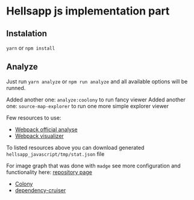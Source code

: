 # Hellsapp js implementation part

## Instalation

`yarn` or `npm install`

## Analyze

Just run `yarn analyze` or `npm run analyze` and all available options will be runned.

Added another one: `analyze:coolony` to run fancy viewer
Added another one: `source-map-explorer` to run one more simple explorer viewer

Few resources to use:

* [Webpack official analyse](https://webpack.github.io/analyse/)
* [Webpack visualizer](https://chrisbateman.github.io/webpack-visualizer/)

To listed resources above you can download generated `hellsapp_javascript/tmp/stat.json` file

For image graph that was done with `madge` see more configuration and functionality here:
[repository page](https://github.com/pahen/madge)

* [Colony](https://github.com/hughsk/colony)
* [dependency-cruiser](https://github.com/sverweij/dependency-cruiser)
